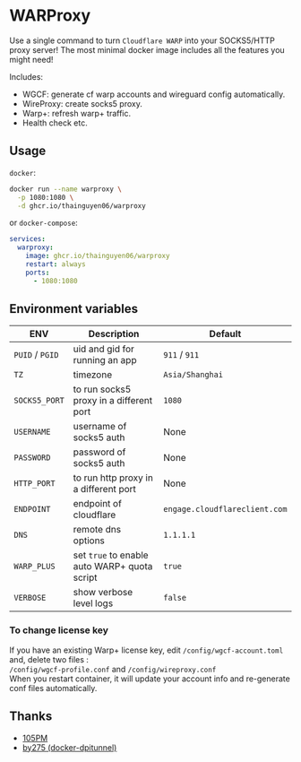 # WARProxy

Use a single command to turn `Cloudflare WARP` into your SOCKS5/HTTP proxy server! 
The most minimal docker image includes all the features you might need!

Includes:
- WGCF: generate cf warp accounts and wireguard config automatically.
- WireProxy: create socks5 proxy.
- Warp+: refresh warp+ traffic.
- Health check etc.

## Usage

`docker`:

```sh
docker run --name warproxy \
  -p 1080:1080 \
  -d ghcr.io/thainguyen06/warproxy
```

or `docker-compose`:

```yaml
services:
  warproxy:
    image: ghcr.io/thainguyen06/warproxy
    restart: always
    ports:
      - 1080:1080
```


## Environment variables

| ENV  | Description  | Default  |
|---|---|---|
| ```PUID``` / ```PGID```  | uid and gid for running an app  | ```911``` / ```911```  |
| ```TZ```  | timezone  | ```Asia/Shanghai```  |
| ```SOCKS5_PORT```  | to run socks5 proxy in a different port  | ```1080``` |
| ```USERNAME```  | username of socks5 auth  | None |
| ```PASSWORD```  | password of socks5 auth  | None |
| ```HTTP_PORT```  | to run http proxy in a different port  | None |
| ```ENDPOINT```  | endpoint of cloudflare | ```engage.cloudflareclient.com``` |
| ```DNS```  | remote dns options  | ```1.1.1.1``` |
| ```WARP_PLUS```  | set ```true``` to enable auto WARP+ quota script  | ```true``` |
| ```VERBOSE```  | show verbose level logs   | ```false```  |

### To change license key
If you have an existing Warp+ license key, edit `/config/wgcf-account.toml` and,  delete two files :  
`/config/wgcf-profile.conf` and `/config/wireproxy.conf`  
When you restart container, it will update your account info and re-generate conf files automatically.


## Thanks
* [105PM](https://github.com/105PM/docker-warproxy)
* [by275 (docker-dpitunnel)](https://github.com/by275/docker-dpitunnel)
